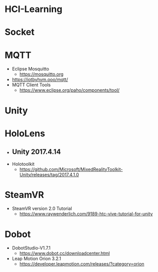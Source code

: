 # HCI-Learning

# Socket

# MQTT
- Eclipse Mosquitto
  - https://mosquitto.org
- https://iotbyhvm.ooo/mqtt/
- MQTT Client Tools
  - https://www.eclipse.org/paho/components/tool/


# Unity

# HoloLens
- Unity 2017.4.14
  - 
- Holotoolkit
  - https://github.com/Microsoft/MixedRealityToolkit-Unity/releases/tag/2017.4.1.0
  
# SteamVR
- SteamVR version 2.0 Tutorial
  - https://www.raywenderlich.com/9189-htc-vive-tutorial-for-unity
  
# Dobot
- DobotStudio-V1.7.1
  - https://www.dobot.cc/downloadcenter.html
- Leap Motion Orion 3.2.1
  - https://developer.leapmotion.com/releases/?category=orion
